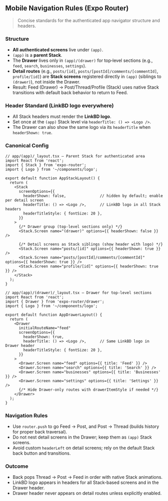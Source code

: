 ## Mobile Navigation Rules (Expo Router)

> Concise standards for the authenticated app navigator structure and headers.

### Structure
- **All authenticated screens** live under `(app)`.
- `(app)` is a **parent Stack**.
- The **Drawer** lives only in `(app)/(drawer)` for top‑level sections (e.g., `feed`, `search`, `businesses`, `settings`).
- **Detail routes** (e.g., `posts/[id]`, `posts/[postId]/comments/[commentId]`, `profile/[id]`) are **Stack screens** registered directly in `(app)` (siblings to `(drawer)`), not inside the Drawer.
- Result: Feed (Drawer) → Post/Thread/Profile (Stack) uses native Stack transitions with default back behavior to return to Feed.

### Header Standard (LinkBD logo everywhere)
- All Stack headers must render the **LinkBD logo**.
- Set once at the `(app)` Stack level via `headerTitle: () => <Logo />`.
- The Drawer can also show the same logo via its `headerTitle` when `headerShown: true`.

### Canonical Config

```tsx
// app/(app)/_layout.tsx — Parent Stack for authenticated area
import React from 'react';
import { Stack } from 'expo-router';
import { Logo } from '~/components/logo';

export default function AppStackLayout() {
  return (
    <Stack
      screenOptions={{
        headerShown: false,               // hidden by default; enable per detail screen
        headerTitle: () => <Logo />,      // LinkBD logo in all Stack headers
        headerTitleStyle: { fontSize: 20 },
      }}
    >
      {/* Drawer group (top-level sections only) */}
      <Stack.Screen name="(drawer)" options={{ headerShown: false }} />

      {/* Detail screens as Stack siblings (show header with logo) */}
      <Stack.Screen name="posts/[id]" options={{ headerShown: true }} />
      <Stack.Screen name="posts/[postId]/comments/[commentId]" options={{ headerShown: true }} />
      <Stack.Screen name="profile/[id]" options={{ headerShown: true }} />
    </Stack>
  );
}
```

```tsx
// app/(app)/(drawer)/_layout.tsx — Drawer for top-level sections
import React from 'react';
import { Drawer } from 'expo-router/drawer';
import { Logo } from '~/components/logo';

export default function AppDrawerLayout() {
  return (
    <Drawer
      initialRouteName="feed"
      screenOptions={{
        headerShown: true,
        headerTitle: () => <Logo />,      // Same LinkBD logo in Drawer header
        headerTitleStyle: { fontSize: 20 },
      }}
    >
      <Drawer.Screen name="feed" options={{ title: 'Feed' }} />
      <Drawer.Screen name="search" options={{ title: 'Search' }} />
      <Drawer.Screen name="businesses" options={{ title: 'Businesses' }} />
      <Drawer.Screen name="settings" options={{ title: 'Settings' }} />
      {/* Hide Drawer-only routes with drawerItemStyle if needed */}
    </Drawer>
  );
}
```

### Navigation Rules
- Use `router.push` to go Feed → Post, and Post → Thread (builds history for proper back traversal).
- Do not nest detail screens in the Drawer; keep them as `(app)` Stack screens.
- Avoid custom `headerLeft` on detail screens; rely on the default Stack back button and transitions.

### Outcome
- Back pops Thread → Post → Feed in order with native Stack animations.
- LinkBD logo appears in headers for all Stack-based screens and in the Drawer header.
- Drawer header never appears on detail routes unless explicitly enabled.

